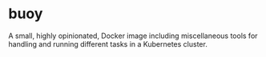 # buoy

A small, highly opinionated, Docker image including miscellaneous tools for handling and running different tasks in a Kubernetes cluster.
